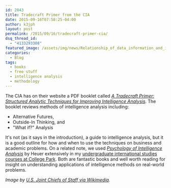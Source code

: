 ```yaml
---
id: 2843
title: Tradecraft Primer from the CIA
date: 2015-09-16T07:58:25-04:00
author: k3jph
layout: post
permalink: /2015/09/16/tradecraft-primer-cia/
dsq_thread_id:
  - "4133293308"
featured_image: /assets/img/news/Relationship_of_data_information_and_intelligence.png
categories:
  - Blog
tags:
  - books
  - free stuff
  - intelligence analysis
  - methodology
---
```

The CIA has on their website a PDF booklet called _[A Tradecraft Primer: Structured Analytic Techniques for Improving Intelligence Analysis](https://www.cia.gov/library/center-for-the-study-of-intelligence/csi-publications/books-and-monographs/Tradecraft%20Primer-apr09.pdf)_.  The booklet reviews methods of intelligence analysis including:

* Alternative Futures,
* Outside-In Thinking, and
* "What if?" Analysis

It's not (as it says in the introduction), a guide to intelligence analysis, but it is a good outline for how and when to use the techniques on business and academic problems.  On a related note, we used _[Psychology of Intelligence Analysis](https://www.cia.gov/library/center-for-the-study-of-intelligence/csi-publications/books-and-monographs/psychology-of-intelligence-analysis/PsychofIntelNew.pdf)_ by Heuer extensively in my [undergraduate international studies courses at College Park](https://www.scholars.umd.edu/programs/is).  Both are fantastic books and well worth reading for insight on understanding applications of intelligence methods on real-world problems.

_Image by [U.S. Joint Chiefs of Staff via Wikimedia](https://en.wikipedia.org/wiki/File:Relationship_of_data,_information_and_intelligence.png)._
